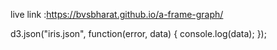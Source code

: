 live link :https://bvsbharat.github.io/a-frame-graph/



  d3.json("iris.json", function(error, data) {
                console.log(data);
            });
